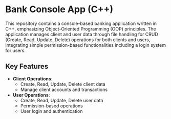# Bank Console App (C++)

This repository contains a console-based banking application written in C++, emphasizing Object-Oriented Programming (OOP) principles. The application manages client and user data through file handling for CRUD (Create, Read, Update, Delete) operations for both clients and users, integrating simple permission-based functionalities including a login system for users.

## Key Features

- **Client Operations**:
  - Create, Read, Update, Delete client data
  - Manage client accounts and transactions
- **User Operations**:
  - Create, Read, Update, Delete user data
  - Permission-based operations
  - User login and authentication
